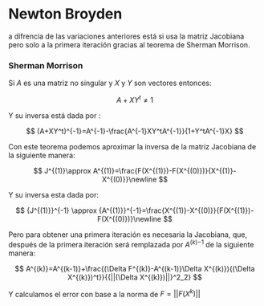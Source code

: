 # Newton Broyden

a difrencia de las variaciones anteriores está si usa la matriz Jacobiana pero solo a la primera iteración gracias al teorema de Sherman Morrison.

### Sherman Morrison

Si $A$ es una matriz no singular y $X$ y $Y$ son vectores entonces:

$$
A+XY^t\neq1
$$

Y su inversa está dada por :

$$
(A+XY^t)^{-1}=A^{-1}-\frac{A^{-1}XY^tA^{-1}}{1+Y^tA^{-1}X}
$$

Con este teorema podemos aproximar la inversa de la matriz Jacobiana de la siguiente manera:

$$
J^{(1)}\approx A^{(1)}=\frac{F(X^{(1)})-F(X^{(0)})}{X^{(1)}-X^{(0)}}\newline
$$

Y su inversa esta dada por:

$$
{J^{(1)}}^{-1} \approx {A^{(1)}}^{-1}=\frac{X^{(1)}-X^{(0)}}{F(X^{(1)})-F(X^{(0)})}\newline
$$

Pero para obtener una primera iteración es necesaria la Jacobiana, que, después de la primera iteración será remplazada por ${A^{(k)}}^{-1}$ de la siguiente manera:

$$
A^{(k)}=A^{(k-1)}+\frac{(\Delta F^{(k)}-A^{(k-1)}\Delta X^{(k)}){(\Delta X^{(k)})^t}}{{||(\Delta X^{(k)})||}^2_2}
$$

Y calculamos el error con base a la norma de $F = ||F(X^k)||$
